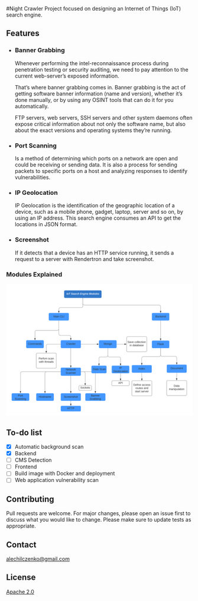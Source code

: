 #Night Crawler 
Project focused on designing an Internet of Things (IoT) search engine.

## Features

- ### Banner Grabbing

  Whenever performing the intel-reconnaissance process during penetration testing or security auditing, we need to pay attention to the current web-server’s exposed information.

  That’s where banner grabbing comes in. Banner grabbing is the act of getting software banner information (name and version), whether it’s done manually, or by using any OSINT tools that can do it for you automatically.

  FTP servers, web servers, SSH servers and other system daemons often expose critical information about not only the software name, but also about the exact versions and operating systems they’re running.

- ### Port Scanning

  Is a method of determining which ports on a network are open and could be receiving or sending data. It is also a process for sending packets to specific ports on a host and analyzing responses to identify vulnerabilities.

- ### IP Geolocation
  IP Geolocation is the identification of the geographic location of a device, such as a mobile phone, gadget, laptop, server and so on, by using an IP address.
  This search engine consumes an API to get the locations in JSON format.
  
- ### Screenshot
  If it detects that a device has an HTTP service running, it sends a request to a server with Rendertron and take screenshot.

### Modules Explained 
<img src="images/iot.svg" width="800" />

## To-do list

- [x] Automatic background scan
- [x] Backend
- [ ] CMS Detection
- [ ] Frontend
- [ ] Build image with Docker and deployment
- [ ] Web application vulnerability scan

## Contributing

Pull requests are welcome. For major changes, please open an issue first to discuss what you would like to change.
Please make sure to update tests as appropriate.

## Contact

alechilczenko@gmail.com

## License

[Apache 2.0](http://www.apache.org/licenses/LICENSE-2.0.html)
